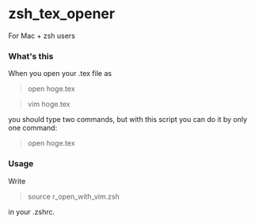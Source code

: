 # zsh_tex_opener

For Mac + zsh users

### What's this

When you open your .tex file as

> open hoge.tex

> vim hoge.tex

you should type two commands, but with this script 
you can do it by only one command:

> open hoge.tex


### Usage

Write 

> source r_open_with_vim.zsh

in your .zshrc.

